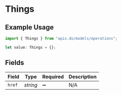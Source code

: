# Things

## Example Usage

```typescript
import { Things } from "apis.do/models/operations";

let value: Things = {};
```

## Fields

| Field              | Type               | Required           | Description        |
| ------------------ | ------------------ | ------------------ | ------------------ |
| `href`             | *string*           | :heavy_minus_sign: | N/A                |